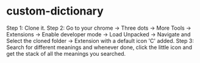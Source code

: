 # custom-dictionary
Step 1: Clone it.
Step 2: Go to your chrome -> Three dots -> More Tools -> Extensions -> Enable developer mode -> Load Unpacked -> Navigate and Select the cloned folder -> Extension with a default icon 'C' added.
Step 3: Search for different meanings and whenever done, click the little icon and get the stack of all the meanings you searched.
